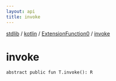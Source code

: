 ```yaml
---
layout: api
title: invoke
---
```

[stdlib](../../index.html) / [kotlin](../index.html) / [ExtensionFunction0](index.html) / [invoke](invoke.html)

# invoke

```
abstract public fun T.invoke(): R
```
